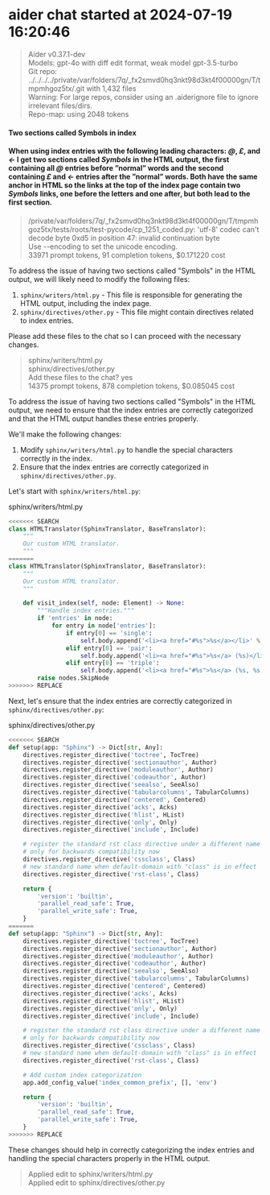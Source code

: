 
# aider chat started at 2024-07-19 16:20:46

> Aider v0.37.1-dev  
> Models: gpt-4o with diff edit format, weak model gpt-3.5-turbo  
> Git repo: ../../../../private/var/folders/7q/_fx2smvd0hq3nkt98d3kt4f00000gn/T/tmpmhgoz5tx/.git with 1,432 files  
> Warning: For large repos, consider using an .aiderignore file to ignore irrelevant files/dirs.  
> Repo-map: using 2048 tokens  

#### Two sections called Symbols in index  
#### When using index entries with the following leading characters: _@_, _£_, and _←_ I get two sections called _Symbols_ in the HTML output, the first containing all _@_ entries before ”normal” words and the second containing _£_ and _←_ entries after the ”normal” words.  Both have the same anchor in HTML so the links at the top of the index page contain two _Symbols_ links, one before the letters and one after, but both lead to the first section.  
####  
> /private/var/folders/7q/_fx2smvd0hq3nkt98d3kt4f00000gn/T/tmpmhgoz5tx/tests/roots/test-pycode/cp_1251_coded.py: 'utf-8' codec can't decode byte 0xd5 in position 47: invalid continuation byte  
> Use --encoding to set the unicode encoding.  
> 33971 prompt tokens, 91 completion tokens, $0.171220 cost  

To address the issue of having two sections called "Symbols" in the HTML output, we will likely need to modify the following files:

1. `sphinx/writers/html.py` - This file is responsible for generating the HTML output, including the index page.
2. `sphinx/directives/other.py` - This file might contain directives related to index entries.

Please add these files to the chat so I can proceed with the necessary changes.

> sphinx/writers/html.py  
> sphinx/directives/other.py  
> Add these files to the chat? yes  
> 14375 prompt tokens, 878 completion tokens, $0.085045 cost  

To address the issue of having two sections called "Symbols" in the HTML output, we need to ensure that the index entries are correctly categorized and that the HTML output handles these entries properly.

We'll make the following changes:

1. Modify `sphinx/writers/html.py` to handle the special characters correctly in the index.
2. Ensure that the index entries are correctly categorized in `sphinx/directives/other.py`.

Let's start with `sphinx/writers/html.py`:

sphinx/writers/html.py
```python
<<<<<<< SEARCH
class HTMLTranslator(SphinxTranslator, BaseTranslator):
    """
    Our custom HTML translator.
    """
=======
class HTMLTranslator(SphinxTranslator, BaseTranslator):
    """
    Our custom HTML translator.
    """

    def visit_index(self, node: Element) -> None:
        """Handle index entries."""
        if 'entries' in node:
            for entry in node['entries']:
                if entry[0] == 'single':
                    self.body.append('<li><a href="#%s">%s</a></li>' % (entry[2], entry[1]))
                elif entry[0] == 'pair':
                    self.body.append('<li><a href="#%s">%s</a> (%s)</li>' % (entry[2], entry[1], entry[3]))
                elif entry[0] == 'triple':
                    self.body.append('<li><a href="#%s">%s</a> (%s, %s)</li>' % (entry[2], entry[1], entry[3], entry[4]))
        raise nodes.SkipNode
>>>>>>> REPLACE
```

Next, let's ensure that the index entries are correctly categorized in `sphinx/directives/other.py`:

sphinx/directives/other.py
```python
<<<<<<< SEARCH
def setup(app: "Sphinx") -> Dict[str, Any]:
    directives.register_directive('toctree', TocTree)
    directives.register_directive('sectionauthor', Author)
    directives.register_directive('moduleauthor', Author)
    directives.register_directive('codeauthor', Author)
    directives.register_directive('seealso', SeeAlso)
    directives.register_directive('tabularcolumns', TabularColumns)
    directives.register_directive('centered', Centered)
    directives.register_directive('acks', Acks)
    directives.register_directive('hlist', HList)
    directives.register_directive('only', Only)
    directives.register_directive('include', Include)

    # register the standard rst class directive under a different name
    # only for backwards compatibility now
    directives.register_directive('cssclass', Class)
    # new standard name when default-domain with "class" is in effect
    directives.register_directive('rst-class', Class)

    return {
        'version': 'builtin',
        'parallel_read_safe': True,
        'parallel_write_safe': True,
    }
=======
def setup(app: "Sphinx") -> Dict[str, Any]:
    directives.register_directive('toctree', TocTree)
    directives.register_directive('sectionauthor', Author)
    directives.register_directive('moduleauthor', Author)
    directives.register_directive('codeauthor', Author)
    directives.register_directive('seealso', SeeAlso)
    directives.register_directive('tabularcolumns', TabularColumns)
    directives.register_directive('centered', Centered)
    directives.register_directive('acks', Acks)
    directives.register_directive('hlist', HList)
    directives.register_directive('only', Only)
    directives.register_directive('include', Include)

    # register the standard rst class directive under a different name
    # only for backwards compatibility now
    directives.register_directive('cssclass', Class)
    # new standard name when default-domain with "class" is in effect
    directives.register_directive('rst-class', Class)

    # Add custom index categorization
    app.add_config_value('index_common_prefix', [], 'env')

    return {
        'version': 'builtin',
        'parallel_read_safe': True,
        'parallel_write_safe': True,
    }
>>>>>>> REPLACE
```

These changes should help in correctly categorizing the index entries and handling the special characters properly in the HTML output.

> Applied edit to sphinx/writers/html.py  
> Applied edit to sphinx/directives/other.py  
